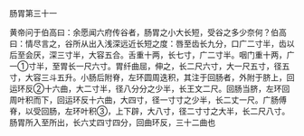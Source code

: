 肠胃第三十一

黄帝问于伯高曰：余愿闻六府传谷者，肠胃之小大长短，受谷之多少奈何？伯高曰：情尽言之，谷所从出入浅深远近长短之度：唇至齿长九分，口广二寸半，齿以后至会厌，深三寸半，大容五合。舌重十两，长七寸，广二寸半。咽门重十两，广一①寸半，至胃长一尺六寸。胃纤曲屈，伸之，长二尺六寸，大一尺五寸，径五寸，大容三斗五升。小肠后附脊，左环圆周迭积，其注于回肠者，外附于脐上，回运环反②十六曲，大二寸半，径八分分之少半，长王文二尺。回肠当脐，左环回周叶积而下，回运环反十六曲，大四寸，径一寸寸之少半，长二丈一尺。广肠傅脊，以受回肠，左环叶积③，上下辟，大八寸，径二寸寸之大半，长二尺八寸。肠胃所入至所出，长六丈四寸四分，回曲环反，三十二曲也

